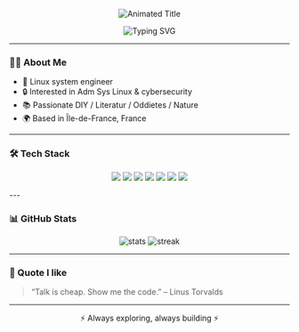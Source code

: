 <p align="center">
  <img src="https://readme-typing-svg.demolab.com?font=Share+Tech+Mono&size=30&pause=1000&color=00FF00&center=true&vCenter=true&width=600&lines=Jerome+Aguas;Linux+Engineer;Always+Learning" alt="Animated Title" />
</p>



<p align="center">
  <img src="https://readme-typing-svg.demolab.com?font=Fira+Code&pause=1000&color=2E64FE&center=true&vCenter=true&width=435&lines=Linux+System+Engineer;Cybersecurity+Enthusiast;Always+learning+%26+building" alt="Typing SVG" />
</p>

---

### 👨‍💻 About Me
- 💼 Linux system engineer  
- 🔒 Interested in Adm Sys Linux & cybersecurity 
- 📚 Passionate DIY / Literatur / Oddietes / Nature 
- 🌍 Based in Île-de-France, France  

---

### 🛠️ Tech Stack
<p align="center">
  <img src="https://img.shields.io/badge/Linux-111?logo=linux&logoColor=white" />
  <img src="https://img.shields.io/badge/Bash-121212?logo=gnubash&logoColor=white" />
  <img src="https://img.shields.io/badge/Ansible-000?logo=ansible&logoColor=white" />
  <img src="https://img.shields.io/badge/Docker-0db7ed?logo=docker&logoColor=white" />
  <img src="https://img.shields.io/badge/Git-F05032?logo=git&logoColor=white" />
  <img src="https://img.shields.io/badge/Cybersecurity-222?logo=protonvpn&logoColor=white" />
  <img src="https://img.shields.io/badge/SOC-111?logo=siemens&logoColor=white" />
</p>
---

### 📊 GitHub Stats
<p align="center">
  <img src="https://github-readme-stats.vercel.app/api?username=JeromeAguas&show_icons=true&theme=tokyonight&hide_border=true" alt="stats" />
  <img src="https://github-readme-streak-stats.herokuapp.com/?user=JeromeAguas&theme=tokyonight&hide_border=true" alt="streak" />
</p>

---

### 🌌 Quote I like
> “Talk is cheap. Show me the code.” – Linus Torvalds  

---

<p align="center">⚡ Always exploring, always building ⚡</p>
